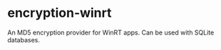 encryption-winrt
================

An MD5 encryption provider for WinRT apps. Can be used with SQLite databases.
